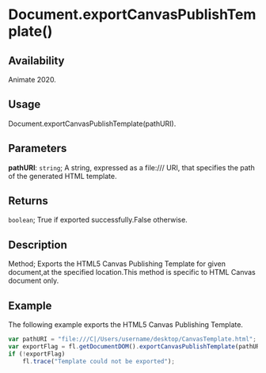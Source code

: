 # Document.exportCanvasPublishTemplate()

## Availability

Animate 2020.

## Usage

Document.exportCanvasPublishTemplate(pathURI).

## Parameters

**pathURI**: `string`; A string, expressed as a file:/// URI, that specifies the path of the generated HTML template.

## Returns

`boolean`; True if exported successfully.False otherwise.

## Description

Method; Exports the HTML5 Canvas Publishing Template for given document,at the specified location.This method is specific to HTML Canvas document only.

## Example

The following example exports the HTML5 Canvas Publishing Template.

```javascript
var pathURI = "file:///C|/Users/username/desktop/CanvasTemplate.html";
var exportFlag = fl.getDocumentDOM().exportCanvasPublishTemplate(pathURI);
if (!exportFlag)
    fl.trace("Template could not be exported");
```
